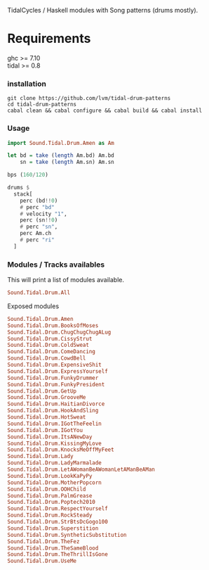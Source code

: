 TidalCycles / Haskell modules with Song patterns (drums mostly).

# Requirements

ghc >= 7.10  
tidal >= 0.8  

### installation

```shell
git clone https://github.com/lvm/tidal-drum-patterns
cd tidal-drum-patterns
cabal clean && cabal configure && cabal build && cabal install
```

### Usage


```haskell
import Sound.Tidal.Drum.Amen as Am

let bd = take (length Am.bd) Am.bd
    sn = take (length Am.sn) Am.sn

bps (160/120)

drums $
  stack[
    perc (bd!!0)
    # perc "bd"
    # velocity "1",
    perc (sn!!0)
    # perc "sn",
    perc Am.ch
    # perc "ri"
  ]
```

### Modules / Tracks availables

This will print a list of modules available.
```haskell
Sound.Tidal.Drum.All
```

Exposed modules

```haskell
Sound.Tidal.Drum.Amen
Sound.Tidal.Drum.BooksOfMoses
Sound.Tidal.Drum.ChugChugChugALug
Sound.Tidal.Drum.CissyStrut
Sound.Tidal.Drum.ColdSweat
Sound.Tidal.Drum.ComeDancing
Sound.Tidal.Drum.CowdBell
Sound.Tidal.Drum.ExpensiveShit
Sound.Tidal.Drum.ExpressYourself
Sound.Tidal.Drum.FunkyDrummer
Sound.Tidal.Drum.FunkyPresident
Sound.Tidal.Drum.GetUp
Sound.Tidal.Drum.GrooveMe
Sound.Tidal.Drum.HaitianDivorce
Sound.Tidal.Drum.HookAndSling
Sound.Tidal.Drum.HotSweat
Sound.Tidal.Drum.IGotTheFeelin
Sound.Tidal.Drum.IGotYou
Sound.Tidal.Drum.ItsANewDay
Sound.Tidal.Drum.KissingMyLove
Sound.Tidal.Drum.KnocksMeOffMyFeet
Sound.Tidal.Drum.Lady
Sound.Tidal.Drum.LadyMarmalade
Sound.Tidal.Drum.LetAWomanBeAWomanLetAManBeAMan
Sound.Tidal.Drum.LookKaPyPy
Sound.Tidal.Drum.MotherPopcorn
Sound.Tidal.Drum.OOHChild
Sound.Tidal.Drum.PalmGrease
Sound.Tidal.Drum.Poptech2010
Sound.Tidal.Drum.RespectYourself
Sound.Tidal.Drum.RockSteady
Sound.Tidal.Drum.StrBtsDcGogo100
Sound.Tidal.Drum.Superstition
Sound.Tidal.Drum.SyntheticSubstitution
Sound.Tidal.Drum.TheFez
Sound.Tidal.Drum.TheSameBlood
Sound.Tidal.Drum.TheThrillIsGone
Sound.Tidal.Drum.UseMe
```
